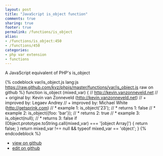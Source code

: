 ```yaml
---
layout: post
title: "JavaScript is_object function"
comments: true
sharing: true
footer: true
permalink: /functions/is_object
alias:
- /functions/is_object:450
- /functions/450
categories:
- php var extension
- functions
---
```

A JavaScript equivalent of PHP's is_object

<!-- more -->

{% codeblock var/is_object.js lang:js https://raw.github.com/kvz/phpjs/master/functions/var/is_object.js raw on github %}
function is_object (mixed_var) {
    // http://kevin.vanzonneveld.net
    // +   original by: Kevin van Zonneveld (http://kevin.vanzonneveld.net)
    // +   improved by: Legaev Andrey
    // +   improved by: Michael White (http://getsprink.com)
    // *     example 1: is_object('23');
    // *     returns 1: false
    // *     example 2: is_object({foo: 'bar'});
    // *     returns 2: true
    // *     example 3: is_object(null);
    // *     returns 3: false
    if (Object.prototype.toString.call(mixed_var) === '[object Array]') {
        return false;
    }
    return mixed_var !== null && typeof mixed_var == 'object';
}
{% endcodeblock %}

 - [view on github](https://github.com/kvz/phpjs/blob/master/functions/var/is_object.js)
 - [edit on github](https://github.com/kvz/phpjs/edit/master/functions/var/is_object.js)

